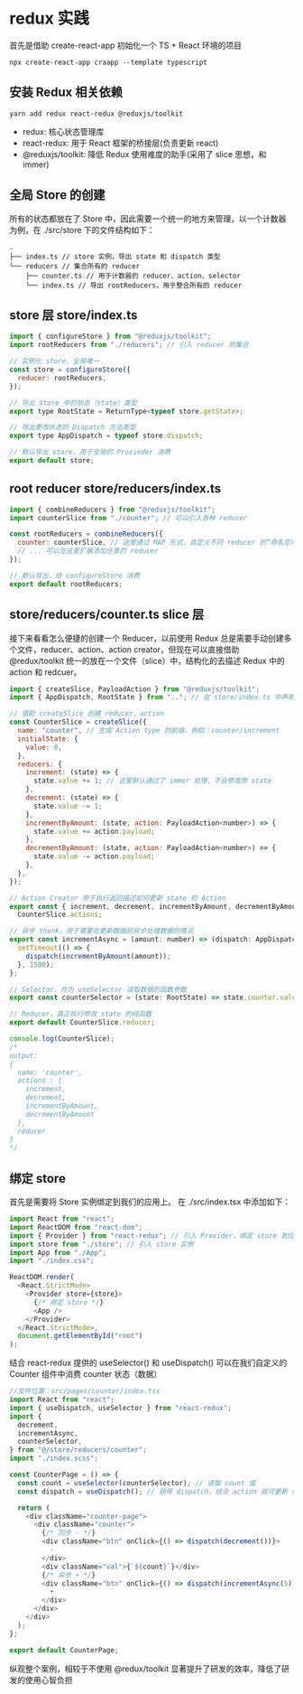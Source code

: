 # redux 实践

首先是借助 create-react-app 初始化一个 TS + React 环境的项目

```
npx create-react-app craapp --template typescript
```

## 安装 Redux 相关依赖

```
yarn add redux react-redux @reduxjs/toolkit
```

- redux: 核心状态管理库
- react-redux: 用于 React 框架的桥接层(负责更新 react)
- @reduxjs/toolkit: 降低 Redux 使用难度的助手(采用了 slice 思想，和 immer)

## 全局 Store 的创建

所有的状态都放在了 Store 中，因此需要一个统一的地方来管理，以一个计数器为例，在 ./src/store 下的文件结构如下：

```
.
├── index.ts // store 实例，导出 state 和 dispatch 类型
└── reducers // 集合所有的 reducer
    ├── counter.ts // 用于计数器的 reducer、action、selector
    └── index.ts // 导出 rootReducers，用于整合所有的 reducer
```

## store 层 store/index.ts

```js
import { configureStore } from "@reduxjs/toolkit";
import rootReducers from "./reducers"; // 引入 reducer 的集合

// 实例化 store，全局唯一
const store = configureStore({
  reducer: rootReducers,
});

// 导出 Store 中的状态（state）类型
export type RootState = ReturnType<typeof store.getState>;

// 导出更改状态的 Dispatch 方法类型
export type AppDispatch = typeof store.dispatch;

// 默认导出 store，用于全局的 Provieder 消费
export default store;
```

## root reducer store/reducers/index.ts

```js
import { combineReducers } from "@reduxjs/toolkit";
import counterSlice from "./counter"; // 可以引入各种 reducer

const rootReducers = combineReducers({
  counter: counterSlice, // 这里通过 MAP 形式，自定义不同 reducer 的“命名空间”
  // ... 可以在这里扩展添加任意的 reducer
});

// 默认导出，给 configureStore 消费
export default rootReducers;
```

## store/reducers/counter.ts slice 层

接下来看看怎么便捷的创建一个 Reducer，以前使用 Redux 总是需要手动创建多个文件，reducer、action、action creator，但现在可以直接借助 @redux/toolkit 统一的放在一个文件（slice）中，结构化的去描述 Redux 中的 action 和 redcuer。

```js
import { createSlice, PayloadAction } from "@reduxjs/toolkit";
import { AppDispatch, RootState } from ".."; // 在 store/index.ts 中声明的类型

// 借助 createSlice 创建 reducer、action
const CounterSlice = createSlice({
  name: "counter", // 生成 Action type 的前缀，例如：counter/increment
  initialState: {
    value: 0,
  },
  reducers: {
    increment: (state) => {
      state.value += 1; // 这里默认通过了 immer 处理，不会修改原 state
    },
    decrement: (state) => {
      state.value -= 1;
    },
    incrementByAmount: (state, action: PayloadAction<number>) => {
      state.value += action.payload;
    },
    decrementByAmount: (state, action: PayloadAction<number>) => {
      state.value -= action.payload;
    },
  },
});

// Action Creator 用于执行返回描述如何更新 state 的 Action
export const { increment, decrement, incrementByAmount, decrementByAmount } =
  CounterSlice.actions;

// 异步 thunk，用于需要在更新数据前异步处理数据的情况
export const incrementAsync = (amount: number) => (dispatch: AppDispatch) => {
  setTimeout(() => {
    dispatch(incrementByAmount(amount));
  }, 1500);
};

// Selector，作为 useSelector 读取数据的函数参数
export const counterSelector = (state: RootState) => state.counter.value;

// Reducer，真正执行修改 state 的纯函数
export default CounterSlice.reducer;

console.log(CounterSlice);
/*
output:
{
  name: 'counter',
  actions : {
    increment,
    decrement,
    incrementByAmount,
    decrementByAmount
  },
  reducer
}
*/
```

## 绑定 store

首先是需要将 Store 实例绑定到我们的应用上。
在 ./src/index.tsx 中添加如下：

```js
import React from "react";
import ReactDOM from "react-dom";
import { Provider } from "react-redux"; // 引入 Provider，绑定 store 到应用上
import store from "./store"; // 引入 store 实例
import App from "./App";
import "./index.css";

ReactDOM.render(
  <React.StrictMode>
    <Provider store={store}>
      {/* 绑定 store */}
      <App />
    </Provider>
  </React.StrictMode>,
  document.getElementById("root")
);
```

结合 react-redux 提供的 useSelector() 和 useDispatch() 可以在我们自定义的 Counter 组件中消费 counter 状态（数据）

```js
//文件位置：src/pages/counter/index.tsx
import React from "react";
import { useDispatch, useSelector } from "react-redux";
import {
  decrement,
  incrementAsync,
  counterSelector,
} from "@/store/reducers/counter";
import "./index.scss";

const CounterPage = () => {
  const count = useSelector(counterSelector); // 读取 count 值
  const dispatch = useDispatch(); // 获得 dispatch，结合 action 就可更新 state

  return (
    <div className="counter-page">
      <div className="counter">
        {/* 同步 - */}
        <div className="btn" onClick={() => dispatch(decrement())}>
          -
        </div>
        <div className="val">{`${count}`}</div>
        {/* 异步 + */}
        <div className="btn" onClick={() => dispatch(incrementAsync(5))}>
          +
        </div>
      </div>
    </div>
  );
};

export default CounterPage;
```

纵观整个案例，相较于不使用 @redux/toolkit 显著提升了研发的效率，降低了研发的使用心智负担
